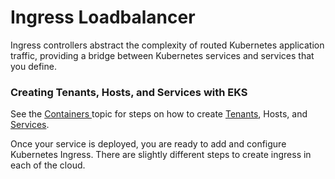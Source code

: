 # Ingress Loadbalancer

Ingress controllers abstract the complexity of routed Kubernetes application traffic, providing a bridge between Kubernetes services and services that you define.

### Creating Tenants, Hosts, and Services with EKS

See the [Containers ](../../aws-user-guide/aws-services/containers/)topic for steps on how to create [Tenants](../../getting-started/application-focussed-interface/tenant/), Hosts, and [Services](../../getting-started/application-focussed-interface/app-service-and-cloud-services.md).

Once your service is deployed, you are ready to add and configure Kubernetes Ingress. There are slightly different steps to create ingress in each of the cloud.
